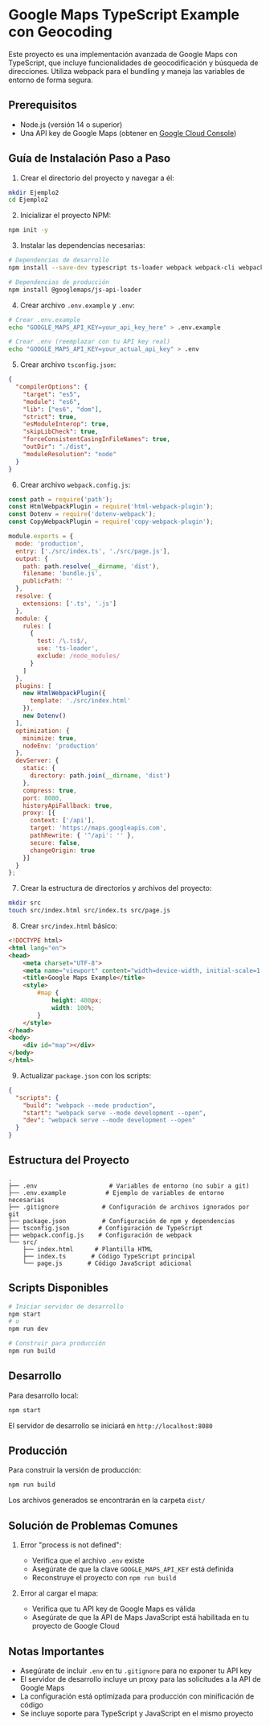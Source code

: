 

# Google Maps TypeScript Example con Geocoding

Este proyecto es una implementación avanzada de Google Maps con TypeScript, que incluye funcionalidades de geocodificación y búsqueda de direcciones. Utiliza webpack para el bundling y maneja las variables de entorno de forma segura.

## Prerequisitos

- Node.js (versión 14 o superior)
- Una API key de Google Maps (obtener en [Google Cloud Console](https://console.cloud.google.com))

## Guía de Instalación Paso a Paso

1. Crear el directorio del proyecto y navegar a él:
```bash
mkdir Ejemplo2
cd Ejemplo2
```

2. Inicializar el proyecto NPM:
```bash
npm init -y
```

3. Instalar las dependencias necesarias:
```bash
# Dependencias de desarrollo
npm install --save-dev typescript ts-loader webpack webpack-cli webpack-dev-server html-webpack-plugin @types/google.maps copy-webpack-plugin dotenv-webpack

# Dependencias de producción
npm install @googlemaps/js-api-loader
```

4. Crear archivo `.env.example` y `.env`:
```bash
# Crear .env.example
echo "GOOGLE_MAPS_API_KEY=your_api_key_here" > .env.example

# Crear .env (reemplazar con tu API key real)
echo "GOOGLE_MAPS_API_KEY=your_actual_api_key" > .env
```

5. Crear archivo `tsconfig.json`:
```json
{
  "compilerOptions": {
    "target": "es5",
    "module": "es6",
    "lib": ["es6", "dom"],
    "strict": true,
    "esModuleInterop": true,
    "skipLibCheck": true,
    "forceConsistentCasingInFileNames": true,
    "outDir": "./dist",
    "moduleResolution": "node"
  }
}
```

6. Crear archivo `webpack.config.js`:
```javascript
const path = require('path');
const HtmlWebpackPlugin = require('html-webpack-plugin');
const Dotenv = require('dotenv-webpack');
const CopyWebpackPlugin = require('copy-webpack-plugin');

module.exports = {
  mode: 'production',
  entry: ['./src/index.ts', './src/page.js'],
  output: {
    path: path.resolve(__dirname, 'dist'),
    filename: 'bundle.js',
    publicPath: ''
  },
  resolve: {
    extensions: ['.ts', '.js']
  },
  module: {
    rules: [
      {
        test: /\.ts$/,
        use: 'ts-loader',
        exclude: /node_modules/
      }
    ]
  },
  plugins: [
    new HtmlWebpackPlugin({
      template: './src/index.html'
    }),
    new Dotenv()
  ],
  optimization: {
    minimize: true,
    nodeEnv: 'production'
  },
  devServer: {
    static: {
      directory: path.join(__dirname, 'dist')
    },
    compress: true,
    port: 8080,
    historyApiFallback: true,
    proxy: [{
      context: ['/api'],
      target: 'https://maps.googleapis.com',
      pathRewrite: { '^/api': '' },
      secure: false,
      changeOrigin: true
    }]
  }
};
```

7. Crear la estructura de directorios y archivos del proyecto:
```bash
mkdir src
touch src/index.html src/index.ts src/page.js
```

8. Crear `src/index.html` básico:
```html
<!DOCTYPE html>
<html lang="en">
<head>
    <meta charset="UTF-8">
    <meta name="viewport" content="width=device-width, initial-scale=1.0">
    <title>Google Maps Example</title>
    <style>
        #map {
            height: 400px;
            width: 100%;
        }
    </style>
</head>
<body>
    <div id="map"></div>
</body>
</html>
```

9. Actualizar `package.json` con los scripts:
```json
{
  "scripts": {
    "build": "webpack --mode production",
    "start": "webpack serve --mode development --open",
    "dev": "webpack serve --mode development --open"
  }
}
```

## Estructura del Proyecto
```
.
├── .env                    # Variables de entorno (no subir a git)
├── .env.example           # Ejemplo de variables de entorno necesarias
├── .gitignore            # Configuración de archivos ignorados por git
├── package.json          # Configuración de npm y dependencias
├── tsconfig.json        # Configuración de TypeScript
├── webpack.config.js    # Configuración de webpack
└── src/
    ├── index.html      # Plantilla HTML
    ├── index.ts       # Código TypeScript principal
    └── page.js       # Código JavaScript adicional
```

## Scripts Disponibles

```bash
# Iniciar servidor de desarrollo
npm start
# o
npm run dev

# Construir para producción
npm run build
```

## Desarrollo

Para desarrollo local:
```bash
npm start
```
El servidor de desarrollo se iniciará en `http://localhost:8080`

## Producción

Para construir la versión de producción:
```bash
npm run build
```
Los archivos generados se encontrarán en la carpeta `dist/`

## Solución de Problemas Comunes

1. Error "process is not defined":
   - Verifica que el archivo `.env` existe
   - Asegúrate de que la clave `GOOGLE_MAPS_API_KEY` está definida
   - Reconstruye el proyecto con `npm run build`

2. Error al cargar el mapa:
   - Verifica que tu API key de Google Maps es válida
   - Asegúrate de que la API de Maps JavaScript está habilitada en tu proyecto de Google Cloud

## Notas Importantes

- Asegúrate de incluir `.env` en tu `.gitignore` para no exponer tu API key
- El servidor de desarrollo incluye un proxy para las solicitudes a la API de Google Maps
- La configuración está optimizada para producción con minificación de código
- Se incluye soporte para TypeScript y JavaScript en el mismo proyecto